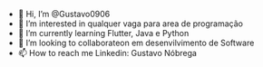- 👋 Hi, I’m @Gustavo0906
- 👀 I’m interested in  qualquer vaga para area de programação 
- 🌱 I’m currently learning  Flutter, Java e Python
- 💞️ I’m looking to collaborateon em desenvilvimento de Software  
- 📫 How to reach me  Linkedin: Gustavo Nóbrega

<!---
Gustavo0906/Gustavo0906 is a ✨ special ✨ repository because its `README.md` (this file) appears on your GitHub profile.
You can click the Preview link to take a look at your changes.
--->
